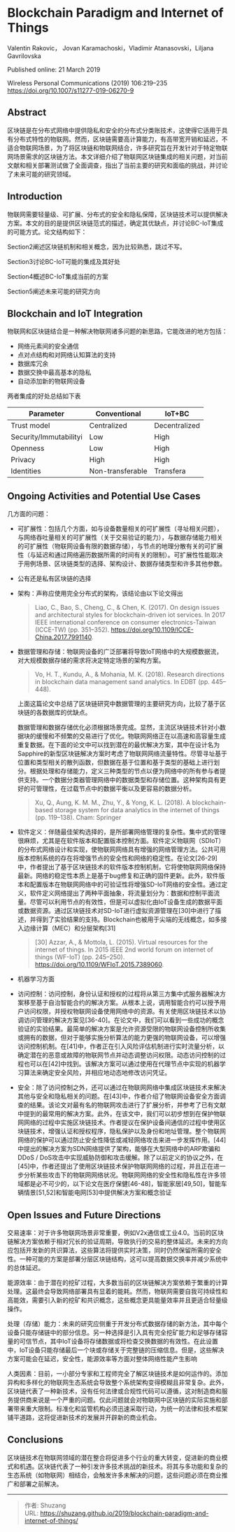 # Blockchain Paradigm and Internet of Things


Valentin Rakovic， Jovan Karamachoski，Vladimir Atanasovski，Liljana Gavrilovska

Published online: 21 March 2019

Wireless Personal Communications (2019) 106:219–235
https://doi.org/10.1007/s11277-019-06270-9

## Abstract

区块链是在分布式网络中提供隐私和安全的分布式分类账技术，这使得它适用于具有分布式特性的物联网。然而，区块链需要高计算能力，有高带宽开销和延迟，不适合物联网场景，为了将区块链和物联网结合，许多研究旨在开发针对于特定物联网场景需求的区块链方法。本文详细介绍了物联网区块链集成的相关问题，对当前文献和相关部署测试做了全面调查，指出了当前主要的研究和面临的挑战，并讨论了未来可能的研究领域。

<!--more-->

## Introduction

物联网需要轻量级、可扩展、分布式的安全和隐私保障，区块链技术可以提供解决方案。本文的目的是提供区块链范式的描述，确定其优缺点，并讨论BC-IoT集成的可能方式。论文结构如下：

Section2阐述区块链机制和相关概念，因为比较熟悉，跳过不写。

Section3讨论BC-IoT可能的集成及其好处

Section4概述BC-IoT集成当前的方案

Section5阐述未来可能的研究方向

## Blockchain and IoT Integration

物联网和区块链结合是一种解决物联网诸多问题的新思路，它能改进的地方包括：

- 网络元素间的安全通信
- 点对点结构和对网络认知算法的支持
- 数据库冗余
- 数据交换中最高基本的隐私
- 自动添加新的物联网设备

两者集成的好处总结如下表

| Parameter              | Conventional     | IoT+BC        |
| ---------------------- | ---------------- | ------------- |
| Trust model            | Centralized      | Decentralized |
| Security/Immutabilityi | Low              | High          |
| Openness               | Low              | High          |
| Privacy                | High             | High          |
| Identities             | Non-transferable | Transfera     |

## Ongoing Activities and Potential Use Cases

几方面的问题：

- 可扩展性：包括几个方面，如与设备数量相关的可扩展性（寻址相关问题），与网络吞吐量相关的可扩展性（关于交易验证的能力），与数据存储能力相关的可扩展性（物联网设备有限的数据存储），与节点的地理分散有关的可扩展性（与延迟和通过网络遍历数据所需的时间有关的限制）。可扩展性性能取决于用例场景、区块链类型的选择、架构设计、数据存储类型和许多其他参数。

- 公有还是私有区块链的选择

- 架构：声称应使用完全分布式的架构，该结论由以下论文得出

  > Liao, C., Bao, S., Cheng, C., & Chen, K. (2017). On design issues and architectural styles for blockchain-driven iot services. In 2017 IEEE international conference on consumer electronics-Taiwan (ICCE-TW) (pp. 351–352). https://doi.org/10.1109/ICCE-China.2017.7991140.

- 数据管理和存储：物联网设备的广泛部署将导致IoT网络中的大规模数据流，对大规模数据存储的需求将决定特定场景的架构方案。

  > Vo, H. T., Kundu, A., & Mohania, M. K. (2018). Research directions in blockchain data management sand analytics. In EDBT (pp. 445–448).

  上面这篇论文中总结了区块链研究中数据管理的主要研究方向，比较了基于区块链的各数据库的优缺点。

  数据管理和数据存储优化必须根据场景完成。显然，主流区块链技术针对小数据块的缓慢和不频繁的交易进行了优化。物联网网络正在以高速和高容量生成重复数据。在下面的论文中可以找到潜在的最优解决方案，其中在设计名为Sapphire的新型区块链解决方案时考虑了物联网网络流量特性。尽管寻址基于位置和类型相关的散列函数，但数据在基于位置和基于类型的基础上进行划分。根据处理和存储能力，定义三种类型的节点以便为网络中的所有参与者提供支持。一个数据分类器管理网络中的数据类型和存储位置。这种架构具有更好的可管理性，在过载节点中的数据平衡以及更容易的数据分析。

  > Xu, Q., Aung, K. M. M., Zhu, Y., & Yong, K. L. (2018). A blockchain-based storage system for data analytics in the internet of things (pp. 119–138). Cham: Springer

- 软件定义：伴随最佳架构选择的，是所部署网络管理的复杂性。集中式的管理很麻烦，尤其是在软件版本和配置版本控制方面。软件定义物联网（SDIoT）的分布式网络设计和实现，使物联网网络具有增强的网络管理方法。公共可用版本控制系统的存在将增强节点的安全性和网络的稳定性。在论文[26-29]中，作者提出了基于区块链技术的软件版本控制机制，它将使物联网网络保持最新。网络的稳定性本质上是基于bug修复和正确的固件更新。此外，软件版本和配置版本在物联网网络中的可验证性将增强SD-IoT网络的安全性。通过定义，软件定义网络提出了两种平面抽象，将流量划分为：数据和控制平面流量。尽管可以利用节点的有效性，但是可以虚拟化由IoT设备生成的数据平面或数据资源。通过区块链技术对SD-IoT进行虚拟资源管理在[30]中进行了描述，并得到了实验结果的支持。Blockchain也被用于尖端的无线概念，如多接入边缘计算（MEC）和分层架构[31]

  > [30] Azzar, A., & Mottola, L. (2015). Virtual resources for the internet of things. In 2015 IEEE 2nd world forum on internet of things (WF-IoT) (pp. 245–250). https://doi.org/10.1109/WFIoT.2015.7389060.

- 机器学习方面

- 访问控制：访问控制，身份认证和授权的过程将从第三方集中式服务器解决方案移至基于自治智能合约的解决方案。从根本上说，调用智能合约可以授予用户访问权限，并授权物联网设备使用网络中的资源。有关使用区块链技术以协调访问管理的解决方案见[36-40]。在论文中，我们可以看到一些成功的概念验证的实验结果。最简单的解决方案是允许资源受限的物联网设备控制所收集或拥有的数据，但对于能够实施分析算法的能力更强的物联网设备，可以增强访问控制机制。在[41]中，作者正在引入风险评估机制进行实时流量分析，以确定潜在的恶意或故障的物联网节点并动态调整访问权限。动态访问控制的过程也可以在[42]中找到。该解决方案可以通过使用在代理节点中实现的机器学习算法来确定安全风险，并相应地动态地修改访问凭证。

- 安全：除了访问控制之外，还可以通过在物联网网络中集成区块链技术来解决其他与安全和隐私相关的问题。在[43]中，作者介绍了物联网设备安全方面调查的结果。该论文对最有名的物联网攻击进行了扩展分析，并参考了已有文献中提到的最常用的解决方案。此外，在该文中，我们可以初步想到在保护物联网网络的过程中实施区块链技术。作者提议在保护设备间通信的过程中使用区块链技术，增强认证和授权程序，隐私保护以及身份和地址管理。整个物联网网络的保护可以通过防止安全性降低或减轻网络攻击来进一步发挥作用。[44]中提出的解决方案为SDN网络提供了架构，能够在大型网络中的ARP欺骗和DDoS / DoS攻击中实现威胁防御和攻击缓解。除了以前定义的协议之外，在[45]中，作者还提出了使用区块链技术保护物联网网络的过程，并且正在进一步分析某些攻击下的物联网网络状况。物联网网络的安全性和隐私性在许多领域都是必不可少的，以下论文在医疗保健[46-48]，智能家居[49,50]，智能车辆情景[51,52]和智能电网[53]中提供解决方案和概念验证

## Open Issues and Future Directions

交易速率：对于许多物联网场景非常重要，例如V2x通信或工业4.0。当前的区块链解决方案依赖于相对冗长的验证周期，导致执行的交易的整体延迟。未来的方向应包括开发新的共识算法，这些算法将提供实时决策，同时仍然保留所需的安全性。一种可能的方案是部署分层区块链结构，这可以提高数据交换率并减少系统中的总体延迟。

能源效率：由于潜在的挖矿过程，大多数当前的区块链解决方案依赖于繁重的计算处理。这最终会导致网络部署具有显着的能耗。然而，物联网需要自我可持续性和高能效，需要引入新的挖矿和共识概念，这些概念更具能量效率并且更适合轻量级操作。

处理（存储）能力：未来的研究应侧重于开发分布式数据存储的新方法，其中每个设备只能存储链中的部分信息。另一种选择是引入具有完全挖矿能力和足够存储容量的可信节点，其中IoT设备将存储数据或将检查交换数据的有效性。在此设置中，IoT设备只能存储最后一个块或存储关于完整链的压缩信息。但是，这些解决方案可能会在延迟，安全性，能源效率等方面对整体网络性能产生影响

人类因素：目前，一小部分专家和工程师完全了解区块链技术是如何运作的。添加异构和多样化的物联网生态系统会导致整个系统架构变得模糊且非常复杂。此外，区块链代表了一种新技术，没有任何法律或合规性代码可以遵循，这对制造商和服务提供商来说是一个严重的问题。仅此问题就会对物联网中区块链的实际实施和部署带来重大限制。标准化和监管机构必须迅速采取行动，为统一的法律和技术框架铺平道路，这将促进新技术的发展并开辟新的商业机会。

## Conclusions

区块链技术在物联网领域的潜在整合将促进多个行业的重大转变，促进新的商业模式和机遇。区块链代表了一种引发许多技术挑战的新技术。将其与多功能和复杂的生态系统（如物联网）相结合，会触发许多未解决的问题，这些问题必须在商业推广和部署之前解决。





---

> 作者: Shuzang  
> URL: https://shuzang.github.io/2019/blockchain-paradigm-and-internet-of-things/  

